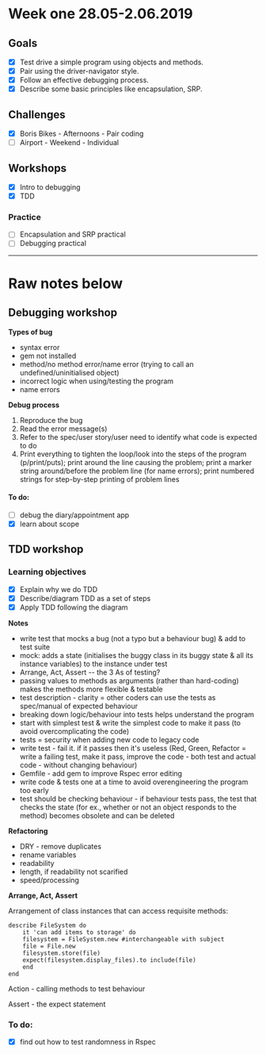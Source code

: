 # Week one 28.05-2.06.2019

## Goals
- [x] Test drive a simple program using objects and methods.
- [x] Pair using the driver-navigator style.
- [x] Follow an effective debugging process.
- [x] Describe some basic principles like encapsulation, SRP.

## Challenges

- [x] Boris Bikes - Afternoons - Pair coding
- [ ] Airport - Weekend - Individual

## Workshops
- [x] Intro to debugging
- [x] TDD

### Practice
- [ ] Encapsulation and SRP practical
- [ ] Debugging practical

-------------
# Raw notes below

## Debugging workshop

**Types of bug**

- syntax error
- gem not installed
- method/no method error/name error (trying to call an undefined/uninitialised object)
- incorrect logic when using/testing the program
- name errors

**Debug process**

1. Reproduce the bug
2. Read the error message(s)
3. Refer to the spec/user story/user need to identify what code is expected to do 
4. Print everything to tighten the loop/look into the steps of the program (p/print/puts); print around the line causing the problem; print a marker string around/before the problem line (for name errors); print numbered strings for step-by-step printing of problem lines

#### To do:
- [ ] debug the diary/appointment app
- [x] learn about scope

## TDD workshop

### Learning objectives

- [x] Explain why we do TDD
- [x] Describe/diagram TDD as a set of steps
- [x] Apply TDD following the diagram

**Notes**

- write test that mocks a bug (not a typo but a behaviour bug) & add to test suite
- mock: adds a state (initialises the buggy class in its buggy state & all its instance variables) to the instance under test
- Arrange, Act, Assert -- the 3 As of testing?
- passing values to methods as arguments (rather than hard-coding) makes the methods more flexible & testable
- test description - clarity = other coders can use the tests as spec/manual of expected behaviour
- breaking down logic/behaviour into tests helps understand the program
- start with simplest test & write the simplest code to make it pass (to avoid overcomplicating the code)
- tests = security when adding new code to legacy code
- write test - fail it. if it passes then it's useless (Red, Green, Refactor = write a failing test, make it pass, improve the code - both test and actual code - without changing behaviour)
- Gemfile - add gem to improve Rspec error editing
- write code & tests one at a time to avoid overengineering the program too early
- test should be checking behaviour - if behaviour tests pass, the test that checks the state (for ex., whether or not an object responds to the method) becomes obsolete and can be deleted


**Refactoring**
 
 - DRY - remove duplicates
 - rename variables
 - readability
 - length, if readability not scarified
 - speed/processing


**Arrange, Act, Assert**

Arrangement of class instances that can access requisite methods:

```
describe FileSystem do
	it 'can add items to storage' do
	filesystem = FileSystem.new #interchangeable with subject
	file = File.new
	filesystem.store(file)
	expect(filesystem.display_files).to include(file)
	end
end
```

Action - calling methods to test behaviour

Assert - the expect statement
	
### To do:

- [x] find out how to test randomness in Rspec 



